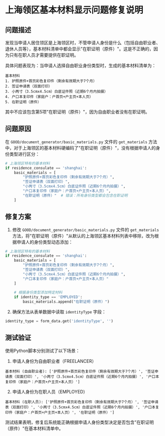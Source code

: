 # 上海领区基本材料显示问题修复说明

## 问题描述

发现当申请人居住领区是上海领区时，不管申请人身份是什么（包括自由职业者、退休人员等），基本材料清单中都会显示"在职证明（原件）"。这是不正确的，因为只有在职人员才需要提供在职证明。

具体问题表现为：当申请人选择自由职业身份类型时，生成的基本材料清单为：
```
基本材料
1. 护照原件+首页彩色复印件（剩余有效期大于7个月）
2. 签证申请表（双面打印）
3. 小两寸（3.5cmx4.5cm）白底证件照（近期6个月内拍摄）
4. 户口本复印件（家庭户：户首页+户主页+本人页）
5. 在职证明（原件）
```

其中不应该包含第5项"在职证明（原件）"，因为自由职业者没有在职证明。

## 问题原因

在 `GOOD/document_generator/basic_materials.py` 文件的 `get_materials` 方法中，对于上海领区的基本材料硬编码了"在职证明（原件）"，没有根据申请人的身份类型进行区分：

```python
# 上海领区特有的基本材料
if residence_consulate == 'shanghai':
    basic_materials = [
        "护照原件+首页彩色复印件（剩余有效期大于7个月）",
        "签证申请表（双面打印）",
        "小两寸（3.5cmx4.5cm）白底证件照（近期6个月内拍摄）",
        "户口本复印件（家庭户：户首页+户主页+本人页）",
        "在职证明（原件）"  # 错误：所有身份类型都会包含在职证明
    ]
```

## 修复方案

1. 修改 `GOOD/document_generator/basic_materials.py` 文件的 `get_materials` 方法，将"在职证明（原件）"从默认的上海领区基本材料列表中移除，改为根据申请人的身份类型动态添加：

```python
# 上海领区特有的基本材料
if residence_consulate == 'shanghai':
    basic_materials = [
        "护照原件+首页彩色复印件（剩余有效期大于7个月）",
        "签证申请表（双面打印）",
        "小两寸（3.5cmx4.5cm）白底证件照（近期6个月内拍摄）",
        "户口本复印件（家庭户：户首页+户主页+本人页）"
    ]
    
    # 根据身份类型添加特定材料
    if identity_type == 'EMPLOYED':
        basic_materials.append("在职证明（原件）")
```

2. 确保方法从表单数据中读取 `identityType` 字段：

```python
identity_type = form_data.get('identityType', '')
```

## 测试验证

使用Python脚本分别测试了以下场景：

1. 申请人身份为自由职业者（FREELANCER）
```
基本材料 (自由职业者): ['护照原件+首页彩色复印件（剩余有效期大于7个月）', '签证申请表（双面打印）', '小两寸（3.5cmx4.5cm）白底证件照（近期6个月内拍摄）', '户口本复印件（家庭户：户首页+户主页+本人页）']
```

2. 申请人身份为在职人员（EMPLOYED）
```
基本材料 (在职人员): ['护照原件+首页彩色复印件（剩余有效期大于7个月）', '签证申请表（双面打印）', '小两寸（3.5cmx4.5cm）白底证件照（近期6个月内拍摄）', '户口本复印件（家庭户：户首页+户主页+本人页）', '在职证明（原件）']
```

测试结果表明，修复后系统能正确根据申请人身份类型决定是否包含"在职证明（原件）"在基本材料清单中。 